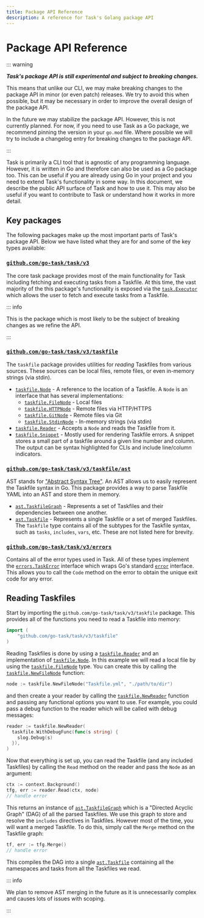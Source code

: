 ```yaml
---
title: Package API Reference
description: A reference for Task's Golang package API
---
```


# Package API Reference

::: warning

**_Task's package API is still experimental and subject to breaking changes._**

This means that unlike our CLI, we may make breaking changes to the package API
in minor (or even patch) releases. We try to avoid this when possible, but it
may be necessary in order to improve the overall design of the package API.

In the future we may stabilize the package API. However, this is not currently
planned. For now, if you need to use Task as a Go package, we recommend pinning
the version in your `go.mod` file. Where possible we will try to include a
changelog entry for breaking changes to the package API.

:::

Task is primarily a CLI tool that is agnostic of any programming language.
However, it is written in Go and therefore can also be used as a Go package too.
This can be useful if you are already using Go in your project and you need to
extend Task's functionality in some way. In this document, we describe the
public API surface of Task and how to use it. This may also be useful if you
want to contribute to Task or understand how it works in more detail.

## Key packages

The following packages make up the most important parts of Task's package API.
Below we have listed what they are for and some of the key types available:

### [`github.com/go-task/task/v3`]

The core task package provides most of the main functionality for Task including
fetching and executing tasks from a Taskfile. At this time, the vast majority of
the this package's functionality is exposed via the [`task.Executor`] which
allows the user to fetch and execute tasks from a Taskfile.

::: info

This is the package which is most likely to be the subject of breaking changes
as we refine the API.

:::

### [`github.com/go-task/task/v3/taskfile`]

The `taskfile` package provides utilities for _reading_ Taskfiles from various
sources. These sources can be local files, remote files, or even in-memory
strings (via stdin).

- [`taskfile.Node`] - A reference to the location of a Taskfile. A `Node` is an
  interface that has several implementations:
  - [`taskfile.FileNode`] - Local files
  - [`taskfile.HTTPNode`] - Remote files via HTTP/HTTPS
  - [`taskfile.GitNode`] - Remote files via Git
  - [`taskfile.StdinNode`] - In-memory strings (via stdin)
- [`taskfile.Reader`] - Accepts a `Node` and reads the Taskfile from it.
- [`taskfile.Snippet`] - Mostly used for rendering Taskfile errors. A snippet
  stores a small part of a taskfile around a given line number and column. The
  output can be syntax highlighted for CLIs and include line/column indicators.

### [`github.com/go-task/task/v3/taskfile/ast`]

AST stands for ["Abstract Syntax Tree"][ast]. An AST allows us to easily
represent the Taskfile syntax in Go. This package provides a way to parse
Taskfile YAML into an AST and store them in memory.

- [`ast.TaskfileGraph`] - Represents a set of Taskfiles and their dependencies
  between one another.
- [`ast.Taskfile`] - Represents a single Taskfile or a set of merged Taskfiles.
  The `Taskfile` type contains all of the subtypes for the Taskfile syntax, such
  as `tasks`, `includes`, `vars`, etc. These are not listed here for brevity.

### [`github.com/go-task/task/v3/errors`]

Contains all of the error types used in Task. All of these types implement the
[`errors.TaskError`] interface which wraps Go's standard [`error`] interface.
This allows you to call the `Code` method on the error to obtain the unique exit
code for any error.

## Reading Taskfiles

Start by importing the `github.com/go-task/task/v3/taskfile` package. This
provides all of the functions you need to read a Taskfile into memory:

```go
import (
    "github.com/go-task/task/v3/taskfile"
)
```

Reading Taskfiles is done by using a [`taskfile.Reader`] and an implementation
of [`taskfile.Node`]. In this example we will read a local file by using the
[`taskfile.FileNode`] type. You can create this by calling the
[`taskfile.NewFileNode`] function:

```go
node := taskfile.NewFileNode("Taskfile.yml", "./path/to/dir")
```

and then create a your reader by calling the [`taskfile.NewReader`] function and
passing any functional options you want to use. For example, you could pass a
debug function to the reader which will be called with debug messages:

```go
reader := taskfile.NewReader(
  taskfile.WithDebugFunc(func(s string) {
    slog.Debug(s)
  }),
)
```

Now that everything is set up, you can read the Taskfile (and any included
Taskfiles) by calling the `Read` method on the reader and pass the `Node` as an
argument:

```go
ctx := context.Background()
tfg, err := reader.Read(ctx, node)
// handle error
```

This returns an instance of [`ast.TaskfileGraph`] which is a "Directed Acyclic
Graph" (DAG) of all the parsed Taskfiles. We use this graph to store and resolve
the `includes` directives in Taskfiles. However most of the time, you will want
a merged Taskfile. To do this, simply call the `Merge` method on the Taskfile
graph:

```go
tf, err := tfg.Merge()
// handle error
```

This compiles the DAG into a single [`ast.Taskfile`] containing all the
namespaces and tasks from all the Taskfiles we read.

::: info

We plan to remove AST merging in the future as it is unnecessarily complex and
causes lots of issues with scoping.

:::

[`github.com/go-task/task/v3`]: https://pkg.go.dev/github.com/go-task/task/v3
[`github.com/go-task/task/v3/taskfile`]:
  https://pkg.go.dev/github.com/go-task/task/v3/taskfile
[`github.com/go-task/task/v3/taskfile/ast`]:
  https://pkg.go.dev/github.com/go-task/task/v3/taskfile/ast
[`github.com/go-task/task/v3/errors`]:
  https://pkg.go.dev/github.com/go-task/task/v3/errors
[`ast.TaskfileGraph`]:
  https://pkg.go.dev/github.com/go-task/task/v3/taskfile/ast#TaskfileGraph
[`ast.Taskfile`]:
  https://pkg.go.dev/github.com/go-task/task/v3/taskfile/ast#Taskfile
[`taskfile.Node`]: https://pkg.go.dev/github.com/go-task/task/v3/taskfile#Node
[`taskfile.FileNode`]:
  https://pkg.go.dev/github.com/go-task/task/v3/taskfile#FileNode
[`taskfile.HTTPNode`]:
  https://pkg.go.dev/github.com/go-task/task/v3/taskfile#HTTPNode
[`taskfile.GitNode`]:
  https://pkg.go.dev/github.com/go-task/task/v3/taskfile#GitNode
[`taskfile.StdinNode`]:
  https://pkg.go.dev/github.com/go-task/task/v3/taskfile#StdinNode
[`taskfile.NewFileNode`]:
  https://pkg.go.dev/github.com/go-task/task/v3/taskfile#NewFileNode
[`taskfile.Reader`]:
  https://pkg.go.dev/github.com/go-task/task/v3/taskfile#Reader
[`taskfile.NewReader`]:
  https://pkg.go.dev/github.com/go-task/task/v3/taskfile#NewReader
[`taskfile.Snippet`]:
  https://pkg.go.dev/github.com/go-task/task/v3/taskfile#Snippet
[`task.Executor`]: https://pkg.go.dev/github.com/go-task/task/v3#Executor
[`task.Formatter`]: https://pkg.go.dev/github.com/go-task/task/v3#Formatter
[`errors.TaskError`]:
  https://pkg.go.dev/github.com/go-task/task/v3/errors#TaskError
[`error`]: https://pkg.go.dev/builtin#error
[ast]: https://en.wikipedia.org/wiki/Abstract_syntax_tree
